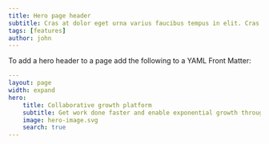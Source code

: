 ```yaml
---
title: Hero page header
subtitle: Cras at dolor eget urna varius faucibus tempus in elit. Cras a dui imperdiet, tempus metus quis, pharetra turpis.
tags: [features]
author: john
---
```


To add a hero header to a page add the following to a YAML Front Matter:

```yaml
---
layout: page
width: expand
hero:
    title: Collaborative growth platform
    subtitle: Get work done faster and enable exponential growth through automation
    image: hero-image.svg
    search: true
---
```